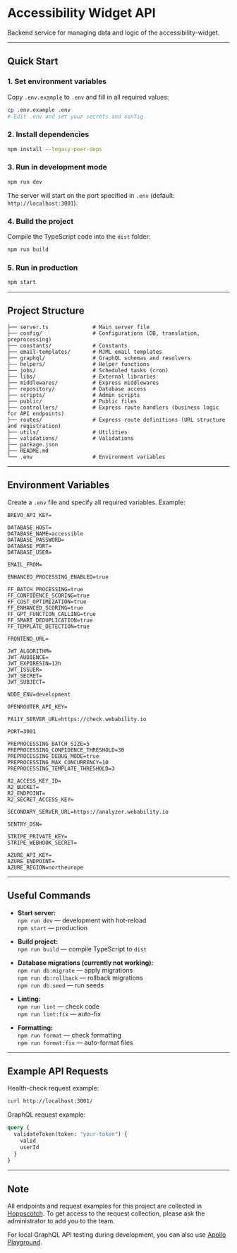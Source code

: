 # Accessibility Widget API

Backend service for managing data and logic of the accessibility-widget.

---

## Quick Start

### 1. Set environment variables

Copy `.env.example` to `.env` and fill in all required values:

```bash
cp .env.example .env
# Edit .env and set your secrets and config
```

### 2. Install dependencies

```bash
npm install --legacy-peer-deps
```

### 3. Run in development mode

```bash
npm run dev
```

The server will start on the port specified in `.env` (default: `http://localhost:3001`).

### 4. Build the project

Compile the TypeScript code into the `dist` folder:

```bash
npm run build
```

### 5. Run in production

```bash
npm start
```

---

## Project Structure

```
├── server.ts              # Main server file
├── config/                # Configurations (DB, translation, preprocessing)
├── constants/             # Constants
├── email-templates/       # MJML email templates
├── graphql/               # GraphQL schemas and resolvers
├── helpers/               # Helper functions
├── jobs/                  # Scheduled tasks (cron)
├── libs/                  # External libraries
├── middlewares/           # Express middlewares
├── repository/            # Database access
├── scripts/               # Admin scripts
├── public/                # Public files
├── controllers/           # Express route handlers (business logic for API endpoints)
├── routes/                # Express route definitions (URL structure and registration)
├── utils/                 # Utilities
├── validations/           # Validations
├── package.json
├── README.md
└── .env                   # Environment variables
```

---

## Environment Variables

Create a `.env` file and specify all required variables. Example:

```env
BREVO_API_KEY=

DATABASE_HOST=
DATABASE_NAME=accessible
DATABASE_PASSWORD=
DATABASE_PORT=
DATABASE_USER=

EMAIL_FROM=

ENHANCED_PROCESSING_ENABLED=true

FF_BATCH_PROCESSING=true
FF_CONFIDENCE_SCORING=true
FF_COST_OPTIMIZATION=true
FF_ENHANCED_SCORING=true
FF_GPT_FUNCTION_CALLING=true
FF_SMART_DEDUPLICATION=true
FF_TEMPLATE_DETECTION=true

FRONTEND_URL=

JWT_ALGORITHM=
JWT_AUDIENCE=
JWT_EXPIRESIN=12h
JWT_ISSUER=
JWT_SECRET=
JWT_SUBJECT=

NODE_ENV=development

OPENROUTER_API_KEY=

PA11Y_SERVER_URL=https://check.webability.io

PORT=3001

PREPROCESSING_BATCH_SIZE=5
PREPROCESSING_CONFIDENCE_THRESHOLD=30
PREPROCESSING_DEBUG_MODE=true
PREPROCESSING_MAX_CONCURRENCY=10
PREPROCESSING_TEMPLATE_THRESHOLD=3

R2_ACCESS_KEY_ID=
R2_BUCKET=
R2_ENDPOINT=
R2_SECRET_ACCESS_KEY=

SECONDARY_SERVER_URL=https://analyzer.webability.io

SENTRY_DSN=

STRIPE_PRIVATE_KEY=
STRIPE_WEBHOOK_SECRET=

AZURE_API_KEY=
AZURE_ENDPOINT=
AZURE_REGION=northeurope
```

---

## Useful Commands

- **Start server:**  
  `npm run dev` — development with hot-reload  
  `npm start` — production

- **Build project:**  
  `npm run build` — compile TypeScript to `dist`

- **Database migrations (currently not working):**  
  `npm run db:migrate` — apply migrations  
  `npm run db:rollback` — rollback migrations  
  `npm run db:seed` — run seeds

- **Linting:**  
  `npm run lint` — check code  
  `npm run lint:fix` — auto-fix

- **Formatting:**  
  `npm run format` — check formatting  
  `npm run format:fix` — auto-format files

---

## Example API Requests

Health-check request example:

```bash
curl http://localhost:3001/
```

GraphQL request example:

```graphql
query {
  validateToken(token: "your-token") {
    valid
    userId
  }
}
```

---

## Note

All endpoints and request examples for this project are collected in [Hoppscotch](https://hoppscotch.webability.io).
To get access to the request collection, please ask the administrator to add you to the team.

For local GraphQL API testing during development, you can also use [Apollo Playground](http://localhost:3001/graphql).
